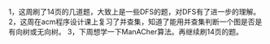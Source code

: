 1，这周刷了14页的几道题，大致上是一些DFS的题，对DFS有了进一步的理解。
2，这周在acm程序设计课上复习了并查集，知道了能用并查集判断一个图是否是有向树或无向树。
3，下周想学一下ManACher算法。再继续刷14页的题。
